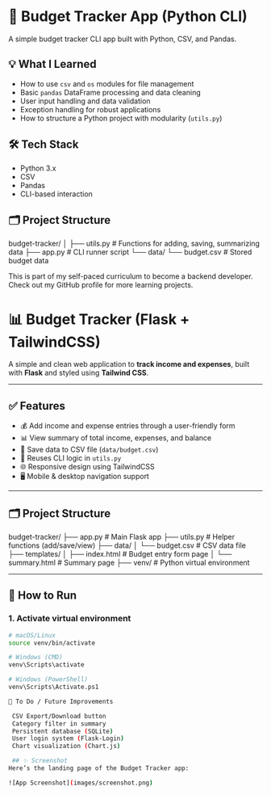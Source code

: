 # 🧾 Budget Tracker App (Python CLI)

A simple budget tracker CLI app built with Python, CSV, and Pandas.

## 💡 What I Learned

- How to use `csv` and `os` modules for file management
- Basic `pandas` DataFrame processing and data cleaning
- User input handling and data validation
- Exception handling for robust applications
- How to structure a Python project with modularity (`utils.py`)

## 🛠 Tech Stack

- Python 3.x
- CSV
- Pandas
- CLI-based interaction

## 🗂 Project Structure
budget-tracker/
│
├── utils.py # Functions for adding, saving, summarizing data
├── app.py # CLI runner script
└── data/
└── budget.csv # Stored budget data


This is part of my self-paced curriculum to become a backend developer.  
Check out my GitHub profile for more learning projects.

# 📊 Budget Tracker (Flask + TailwindCSS)

A simple and clean web application to **track income and expenses**, built with **Flask** and styled using **Tailwind CSS**.

---

## ✅ Features

- 💰 Add income and expense entries through a user-friendly form
- 📊 View summary of total income, expenses, and balance
- 📁 Save data to CSV file (`data/budget.csv`)
- 🧠 Reuses CLI logic in `utils.py`
- 🌐 Responsive design using TailwindCSS
- 🖥️ Mobile & desktop navigation support

---

## 🗂️ Project Structure

budget-tracker/
├── app.py # Main Flask app
├── utils.py # Helper functions (add/save/view)
├── data/
│ └── budget.csv # CSV data file
├── templates/
│ ├── index.html # Budget entry form page
│ └── summary.html # Summary page
├── venv/ # Python virtual environment


---

## 🚀 How to Run

### 1. Activate virtual environment

```bash
# macOS/Linux
source venv/bin/activate

# Windows (CMD)
venv\Scripts\activate

# Windows (PowerShell)
venv\Scripts\Activate.ps1

🧾 To Do / Future Improvements

 CSV Export/Download button
 Category filter in summary
 Persistent database (SQLite)
 User login system (Flask-Login)
 Chart visualization (Chart.js)

 ## ✨ Screenshot
Here’s the landing page of the Budget Tracker app:

![App Screenshot](images/screenshot.png)